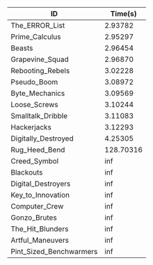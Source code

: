 |ID|Time(s)|
|-|-|
|The_ERROR_List|2.93782|
|Prime_Calculus|2.95297|
|Beasts|2.96454|
|Grapevine_Squad|2.96870|
|Rebooting_Rebels|3.02228|
|Pseudo_Boom|3.08972|
|Byte_Mechanics|3.09569|
|Loose_Screws|3.10244|
|Smalltalk_Dribble|3.11083|
|Hackerjacks|3.12293|
|Digitally_Destroyed|4.25305|
|Rug_Heed_Bend|128.70316|
|Creed_Symbol|inf|
|Blackouts|inf|
|Digital_Destroyers|inf|
|Key_to_Innovation|inf|
|Computer_Crew|inf|
|Gonzo_Brutes|inf|
|The_Hit_Blunders|inf|
|Artful_Maneuvers|inf|
|Pint_Sized_Benchwarmers|inf|
